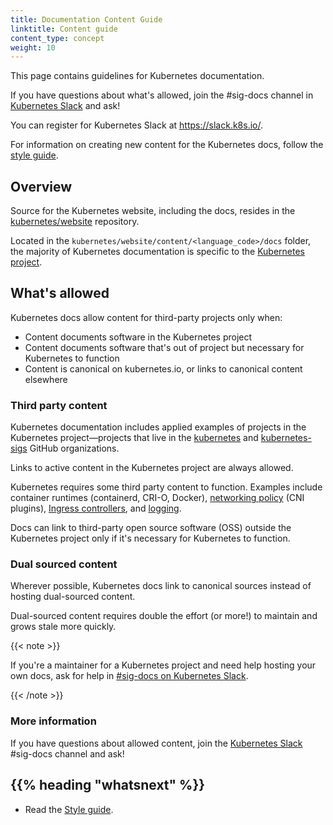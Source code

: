 ```yaml
---
title: Documentation Content Guide
linktitle: Content guide
content_type: concept
weight: 10
---
```


<!-- overview -->

This page contains guidelines for Kubernetes documentation.

If you have questions about what's allowed, join the #sig-docs channel in
[Kubernetes Slack](https://slack.k8s.io/) and ask!

You can register for Kubernetes Slack at https://slack.k8s.io/.

For information on creating new content for the Kubernetes
docs, follow the [style guide](https://github.com/kubernetes/website/content/en/docs/contribute/style/style-guide).



<!-- body -->

## Overview

Source for the Kubernetes website, including the docs, resides in the
[kubernetes/website](https://github.com/kubernetes/website) repository.

Located in the `kubernetes/website/content/<language_code>/docs` folder, the
majority of Kubernetes documentation is specific to the [Kubernetes
project](https://github.com/kubernetes/kubernetes).

## What's allowed

Kubernetes docs allow content for third-party projects only when:

- Content documents software in the Kubernetes project
- Content documents software that's out of project but necessary for Kubernetes to function
- Content is canonical on kubernetes.io, or links to canonical content elsewhere

### Third party content

Kubernetes documentation includes applied examples of projects in the Kubernetes project&mdash;projects that live in the [kubernetes](https://github.com/kubernetes) and
[kubernetes-sigs](https://github.com/kubernetes-sigs) GitHub organizations.

Links to active content in the Kubernetes project are always allowed.

Kubernetes requires some third party content to function. Examples include container runtimes (containerd, CRI-O, Docker),
[networking policy](/docs/concepts/extend-kubernetes/compute-storage-net/network-plugins/) (CNI plugins), [Ingress controllers](/docs/concepts/services-networking/ingress-controllers/), and [logging](/docs/concepts/cluster-administration/logging/).

Docs can link to third-party open source software (OSS) outside the Kubernetes project only if it's necessary for Kubernetes to function.

### Dual sourced content

Wherever possible, Kubernetes docs link to canonical sources instead of hosting
dual-sourced content.

Dual-sourced content requires double the effort (or more!) to maintain
and grows stale more quickly.

{{< note >}}

If you're a maintainer for a Kubernetes project and need help hosting your own docs,
ask for help in [#sig-docs on Kubernetes Slack](https://kubernetes.slack.com/messages/C1J0BPD2M/).

{{< /note >}}

### More information

If you have questions about allowed content, join the [Kubernetes Slack](https://slack.k8s.io/) #sig-docs channel and ask!



## {{% heading "whatsnext" %}}


* Read the [Style guide](/docs/contribute/style/style-guide).
